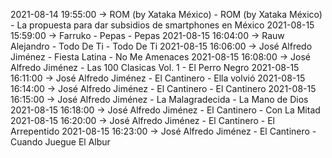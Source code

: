 2021-08-14 19:55:00 -> ROM (by Xataka México) - ROM (by Xataka México) - La propuesta para dar subsidios de smartphones en México
2021-08-15 15:59:00 -> Farruko - Pepas - Pepas
2021-08-15 16:04:00 -> Rauw Alejandro - Todo De Ti - Todo De Ti
2021-08-15 16:06:00 -> José Alfredo Jiménez - Fiesta Latina - No Me Amenaces
2021-08-15 16:08:00 -> José Alfredo Jiménez - Las 100 Clasicas Vol. 1 - El Perro Negro
2021-08-15 16:11:00 -> José Alfredo Jiménez - El Cantinero - Ella volvió
2021-08-15 16:14:00 -> José Alfredo Jiménez - El Cantinero - El Cantinero
2021-08-15 16:15:00 -> José Alfredo Jiménez - La Malagradecida - La Mano de Dios
2021-08-15 16:18:00 -> José Alfredo Jiménez - El Cantinero - Con La Mitad
2021-08-15 16:20:00 -> José Alfredo Jiménez - El Cantinero - El Arrepentido
2021-08-15 16:23:00 -> José Alfredo Jiménez - El Cantinero - Cuando Juegue El Albur
